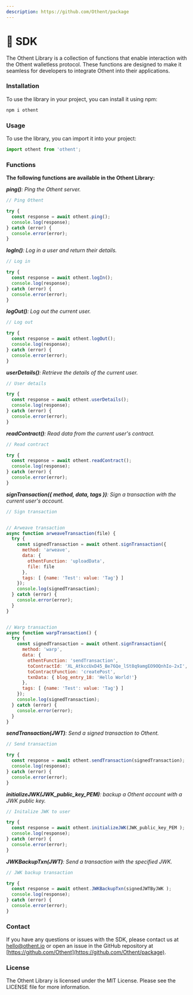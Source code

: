 ```yaml
---
description: https://github.com/Othent/package
---
```


# 🥪 SDK

The Othent Library is a collection of functions that enable interaction with the Othent walletless protocol. These functions are designed to make it seamless for developers to integrate Othent into their applications.

### Installation

To use the library in your project, you can install it using npm:

```javascript
npm i othent
```

### Usage

To use the library, you can import it into your project:

```javascript
import othent from 'othent';
```

### Functions

**The following functions are available in the Othent Library:**

_**ping()**: Ping the Othent server._

```javascript
// Ping Othent

try {
  const response = await othent.ping();
  console.log(response);
} catch (error) {
  console.error(error);
}
```

_**logIn()**: Log in a user and return their details._

```javascript
// Log in

try {
  const response = await othent.logIn();
  console.log(response);
} catch (error) {
  console.error(error);
}
```

_**logOut()**: Log out the current user._

```javascript
// Log out

try {
  const response = await othent.logOut();
  console.log(response);
} catch (error) {
  console.error(error);
}
```

_**userDetails()**: Retrieve the details of the current user._

```javascript
// User details

try {
  const response = await othent.userDetails();
  console.log(response);
} catch (error) {
  console.error(error);
}
```

_**readContract()**: Read data from the current user's contract._

```javascript
// Read contract

try {
  const response = await othent.readContract();
  console.log(response);
} catch (error) {
  console.error(error);
}
```

_**signTransaction({ method, data, tags })**: Sign a transaction with the current user's account._

```javascript
// Sign transaction


// Arweave transaction
async function arweaveTransaction(file) {
  try {
    const signedTransaction = await othent.signTransaction({
      method: 'arweave', 
      data: { 
        othentFunction: 'uploadData', 
        file: file
      }, 
      tags: [ {name: 'Test': value: 'Tag'} ]
    });
    console.log(signedTransaction);
  } catch (error) {
    console.error(error);
  }
}


// Warp transaction
async function warpTransaction() {
  try {
    const signedTransaction = await othent.signTransaction({
      method: 'warp', 
      data: { 
        othentFunction: 'sendTransaction', 
        toContractId: 'XL_AtkccUxD45_Be76Qe_lSt8q9amgEO9OQnhIo-2xI', 
        toContractFunction: 'createPost', 
        txnData: { blog_entry_18: 'Hello World!'} 
      }, 
      tags: [ {name: 'Test': value: 'Tag'} ]
    });
    console.log(signedTransaction);
  } catch (error) {
    console.error(error);
  }
}

```

_**sendTransaction(JWT)**: Send a signed transaction to Othent._

```javascript
// Send transaction

try {
  const response = await othent.sendTransaction(signedTransaction);
  console.log(response);
} catch (error) {
  console.error(error);
}
```

_**initializeJWK(JWK\_public\_key\_PEM)**: backup a Othent account with a JWK public key._

```javascript
// Initalize JWK to user

try {
  const response = await othent.initializeJWK(JWK_public_key_PEM );
  console.log(response);
} catch (error) {
  console.error(error);
}
```

_**JWKBackupTxn(JWT)**: Send a transaction with the specified JWK._

```javascript
// JWK backup transaction

try {
  const response = await othent.JWKBackupTxn(signedJWTByJWK );
  console.log(response);
} catch (error) {
  console.error(error);
}
```

### Contact

If you have any questions or issues with the SDK, please contact us at [hello@othent.io](mailto:hello@othent.io) or open an issue in the GitHub repository at [https://github.com/Othent](https://github.com/Othent/package).

### License

The Othent Library is licensed under the MIT License. Please see the LICENSE file for more information.
